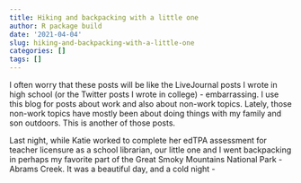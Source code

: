 ```yaml
---
title: Hiking and backpacking with a little one
author: R package build
date: '2021-04-04'
slug: hiking-and-backpacking-with-a-little-one
categories: []
tags: []
---
```


I often worry that these posts will be like the LiveJournal posts I wrote in high school 
(or the Twitter posts I wrote in college) - embarrassing. I use this blog for posts about
work and also about non-work topics. Lately, those non-work topics have mostly been about 
doing things with my family and son outdoors. This is another of those posts. 

Last night, while Katie worked to complete her edTPA assessment for teacher licensure as a 
school librarian, our little one and I went backpacking in perhaps my favorite part of the
Great Smoky Mountains National Park - Abrams Creek. It was a beautiful day, and a cold night -